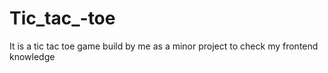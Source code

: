 # Tic_tac_-toe
It is a tic tac toe game build by me as a minor project to check my frontend knowledge 
